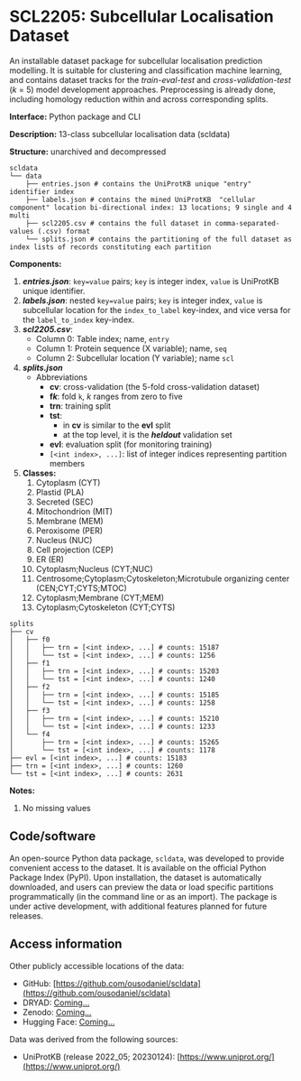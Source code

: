 # SCL2205: Subcellular Localisation Dataset
An installable dataset package for subcellular localisation prediction modelling.
It is suitable for clustering and classification machine learning, and contains dataset tracks for the *train-eval-test* and *cross-validation-test* (*k* = 5) model development approaches.
Preprocessing is already done, including homology reduction within and across corresponding splits.

**Interface:** Python package and CLI

**Description:** 13-class subcellular localisation data (scldata)

**Structure:** unarchived and decompressed

```
scldata
└── data
    ├── entries.json # contains the UniProtKB unique "entry" identifier index
    ├── labels.json # contains the mined UniProtKB  "cellular component" location bi-directional index: 13 locations; 9 single and 4 multi
    ├── scl2205.csv # contains the full dataset in comma-separated-values (.csv) format
    └── splits.json # contains the partitioning of the full dataset as index lists of records constituting each partition
```

**Components:**

1. ***entries.json***: `key=value` pairs; `key` is integer index, `value` is UniProtKB unique identifier.
2. ***labels.json***: nested `key=value` pairs;  `key` is integer index, `value` is subcellular location for the `index_to_label` key-index, and vice versa for the `label_to_index` key-index.
3. ***scl2205.csv***:
   * Column 0: Table index; name, `entry`
   * Column 1: Protein sequence (X variable); name, `seq`
   * Column 2: Subcellular location (Y variable); name `scl`
4. ***splits.json***
   * Abbreviations
     * **cv**: cross-validation (the 5-fold cross-validation dataset)
     * **f*k***: fold `k`, *k* ranges from zero to five
     * **trn**: training split
     * **tst**:
       * in **cv** is similar to the **evl** split
       * at the top level, it is the ***heldout*** validation set
     * **evl**: evaluation split (for monitoring training)
     * `[<int index>, ...]`: list of integer indices representing partition members
5. **Classes:**
   1. Cytoplasm (CYT)
   2. Plastid (PLA)
   3. Secreted (SEC)
   4. Mitochondrion (MIT)
   5. Membrane (MEM)
   6. Peroxisome (PER)
   7. Nucleus (NUC)
   8. Cell projection (CEP)
   9. ER (ER)
   10. Cytoplasm;Nucleus (CYT;NUC)
   11. Centrosome;Cytoplasm;Cytoskeleton;Microtubule organizing center (CEN;CYT;CYTS;MTOC)
   12. Cytoplasm;Membrane (CYT;MEM)
   13. Cytoplasm;Cytoskeleton (CYT;CYTS)

```
splits
├── cv
│   ├── f0
│   │   ├── trn = [<int index>, ...] # counts: 15187
│   │   └── tst = [<int index>, ...] # counts: 1256
│   ├── f1
│   │   ├── trn = [<int index>, ...] # counts: 15203
│   │   └── tst = [<int index>, ...] # counts: 1240
│   ├── f2
│   │   ├── trn = [<int index>, ...] # counts: 15185
│   │   └── tst = [<int index>, ...] # counts: 1258
│   ├── f3
│   │   ├── trn = [<int index>, ...] # counts: 15210
│   │   └── tst = [<int index>, ...] # counts: 1233
│   └── f4
│       ├── trn = [<int index>, ...] # counts: 15265
│       └── tst = [<int index>, ...] # counts: 1178
├── evl = [<int index>, ...] # counts: 15183
├── trn = [<int index>, ...] # counts: 1260
└── tst = [<int index>, ...] # counts: 2631
```

**Notes:**

1. No missing values

## Code/software

An open-source Python data package, `scldata`, was developed to provide convenient access to the dataset. It is available on the official Python Package Index (PyPI). Upon installation, the dataset is automatically downloaded, and users can preview the data or load specific partitions programmatically (in the command line or as an import). The package is under active development, with additional features planned for future releases.

## Access information

Other publicly accessible locations of the data:

* GitHub: [https://github.com/ousodaniel/scldata](https://github.com/ousodaniel/scldata)
* DRYAD: [Coming...]()
* Zenodo: [Coming...]()
* Hugging Face: [Coming...]()

Data was derived from the following sources:

* UniProtKB (release 2022\_05; 20230124): [https://www.uniprot.org/](https://www.uniprot.org/)
